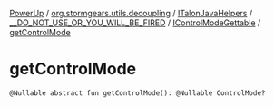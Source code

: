 [PowerUp](../../../../index.md) / [org.stormgears.utils.decoupling](../../../index.md) / [ITalonJavaHelpers](../../index.md) / [__DO_NOT_USE_OR_YOU_WILL_BE_FIRED](../index.md) / [IControlModeGettable](index.md) / [getControlMode](./get-control-mode.md)

# getControlMode

`@Nullable abstract fun getControlMode(): @Nullable ControlMode?`
